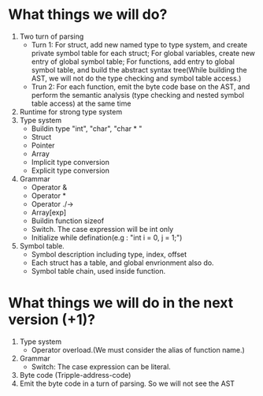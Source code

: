 # What things we will do?
1. Two turn of parsing
    + Turn 1: For struct, add new named type to type system, and create private
    symbol table for each struct; For global variables, create new entry of global
    symbol table; For functions, add entry to global symbol table, and build the
    abstract syntax tree(While building the AST, we will not do the type
    checking and symbol table access.)
    + Trun 2: For each function, emit the byte code base on the AST, and perform
    the semantic analysis (type checking and nested symbol table access) at the same
    time
2. Runtime for strong type system
3. Type system 
    + Buildin type "int", "char", "char * "
    + Struct
    + Pointer
    + Array
    + Implicit type conversion
    + Explicit type conversion
4. Grammar
    + Operator &
    + Operator *
    + Operator ./->
    + Array[exp]
    + Buildin function sizeof
    + Switch. The case expression will be int only
    + Initialize while defination(e.g : "int i = 0, j = 1;")
5. Symbol table.
    + Symbol description including type, index, offset
    + Each struct has a table, and global envrionment also do.
    + Symbol table chain, used inside function.
    
# What things we will do in the next version (+1)? 
1. Type system
    + Operator overload.(We must consider the alias of function name.)
2. Grammar
    + Switch: The case expression can be literal.
3. Byte code (Tripple-address-code)
4. Emit the byte code in a turn of parsing. So we will not see the AST
